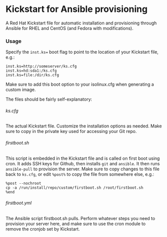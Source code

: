 # Kickstart for Ansible provisioning

A Red Hat Kickstart file for automatic installation and provisioning through Ansible for RHEL and CentOS (and Fedora with modifications).

### Usage

Specify the `inst.ks=` boot flag to point to the location of your Kickstart file, e.g.:
```
inst.ks=http://someserver/ks.cfg
inst.ks=hd:sda1:/ks.cfg
inst.ks=file:/dir/ks.cfg
```
Make sure to add this boot option to your isolinux.cfg when generating a custom image.

The files should be fairly self-explanatory:

###### ks.cfg
The actual Kickstart file. Customize the installation options as needed. Make sure to copy in the private key used for accessing your Git repo.
###### firstboot.sh
This script is embedded in the Kickstart file and is called on first boot using cron. It adds SSH keys for Github, then installs `git` and `ansible`. It then runs `ansible-pull` to provision the server.
Make sure to copy changes to this file back to `ks.cfg`, or edit `%post%` to copy the file from somewhere else, e.g.:
```
%post --nochroot
cp -a /run/install/repo/custom/firstboot.sh /root/firstboot.sh
%end
```
###### firstboot.yml
The Ansible script firstboot.sh pulls. Perform whatever steps you need to provision your server here, and make sure to use the cron module to remove the cronjob set by Kickstart.
